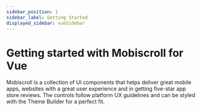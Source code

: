 ```yaml
---
sidebar_position: 1
sidebar_label: Getting Started
displayed_sidebar: vueSidebar
---
```


# Getting started with Mobiscroll for Vue

Mobiscroll is a collection of UI components that helps deliver great mobile apps, websites with a great user experience and in getting five-star app store reviews. The controls follow platform UX guidelines and can be styled with the Theme Builder for a perfect fit.

